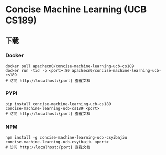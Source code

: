 # Concise Machine Learning (UCB CS189)

## 下载

### Docker

```
docker pull apachecn0/concise-machine-learning-ucb-cs189
docker run -tid -p <port>:80 apachecn0/concise-machine-learning-ucb-cs189
# 访问 http://localhost:{port} 查看文档
```

### PYPI

```
pip install concise-machine-learning-ucb-cs189
concise-machine-learning-ucb-cs189 <port>
# 访问 http://localhost:{port} 查看文档
```

### NPM

```
npm install -g concise-machine-learning-ucb-csyibajiu
concise-machine-learning-ucb-csyibajiu <port>
# 访问 http://localhost:{port} 查看文档
```